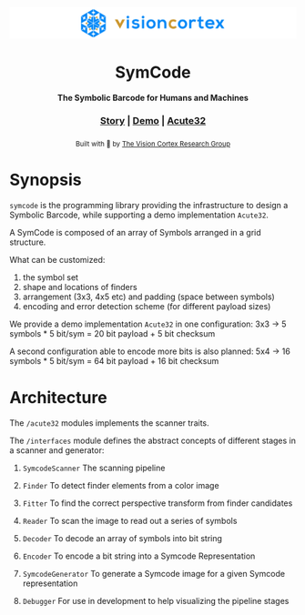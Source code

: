 <div align="center">

  <img src="docs/images/visioncortex-banner.png">
  <h1>SymCode</h1>

  <p>
    <strong>The Symbolic Barcode for Humans and Machines</strong>
  </p>

  <h3>
    <a href="https://www.visioncortex.org/symcode-docs">Story</a>
    <span> | </span>
    <a href="https://symcode.visioncortex.org/">Demo</a>
    <span> | </span>
    <a href="https://github.com/visioncortex/acute32">Acute32</a>
  </h3>
  <sub>Built with 🦀 by <a href="//www.visioncortex.org/">The Vision Cortex Research Group</a></sub>
</div>

# Synopsis

`symcode` is the programming library providing the infrastructure to design a Symbolic Barcode,
while supporting a demo implementation `Acute32`.

A SymCode is composed of an array of Symbols arranged in a grid structure.

What can be customized:
1. the symbol set
2. shape and locations of finders
3. arrangement (3x3, 4x5 etc) and padding (space between symbols)
4. encoding and error detection scheme (for different payload sizes)

We provide a demo implementation `Acute32` in one configuration:
3x3 -> 5 symbols * 5 bit/sym = 20 bit payload + 5 bit checksum

A second configuration able to encode more bits is also planned:
5x4 -> 16 symbols * 5 bit/sym = 64 bit payload + 16 bit checksum

# Architecture

The `/acute32` modules implements the scanner traits.

The `/interfaces` module defines the abstract concepts of different stages in a scanner and generator:

1. `SymcodeScanner` The scanning pipeline

1. `Finder` To detect finder elements from a color image

1. `Fitter` To find the correct perspective transform from finder candidates

1. `Reader` To scan the image to read out a series of symbols

1. `Decoder` To decode an array of symbols into bit string

1. `Encoder` To encode a bit string into a Symcode Representation

1. `SymcodeGenerator` To generate a Symcode image for a given Symcode representation

1. `Debugger` For use in development to help visualizing the pipeline stages
